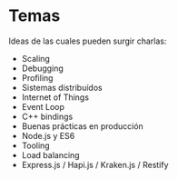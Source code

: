 # Temas

Ideas de las cuales pueden surgir charlas:
- Scaling
- Debugging
- Profiling
- Sistemas distribuídos
- Internet of Things
- Event Loop
- C++ bindings
- Buenas prácticas en producción
- Node.js y ES6
- Tooling
- Load balancing
- Express.js / Hapi.js / Kraken.js / Restify